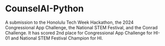 # CounselAI-Python
A submission to the Honolulu Tech Week Hackathon, the 2024 Congressional App Challenge, the National STEM Festival, and the Conrad Challenge. It has scored 2nd place for Congressional App Challenge for HI-01 and  National STEM Festival Champion for HI. 
